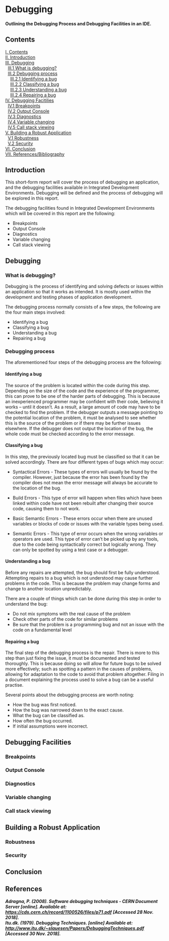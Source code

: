 # Debugging
#### Outlining the Debugging Process and Debugging Facilities in an IDE.
## Contents
[I. Contents](#contents)   
[II. Introduction](#introduction)   
[III. Debugging](#debugging)   
&nbsp;&nbsp;[III.1 What is debugging?](#what-is-debugging)   
&nbsp;&nbsp;[III.2 Debugging process](#debugging-process)   
&nbsp;&nbsp;&nbsp;&nbsp;[III.2.1 Identifying a bug](#identifying-a-bug)   
&nbsp;&nbsp;&nbsp;&nbsp;[III.2.2 Classifying a bug](#classifying-a-bug)   
&nbsp;&nbsp;&nbsp;&nbsp;[III.2.3 Understanding a bug](#understanding-a-bug)   
&nbsp;&nbsp;&nbsp;&nbsp;[III.2.4 Repairing a bug](#repairing-a-bug)   
[IV. Debugging Facitilies](#debugging-facilities)   
&nbsp;&nbsp;[IV.1 Breakpoints](#breakpoints)   
&nbsp;&nbsp;[IV.2 Output Console](#output-console)   
&nbsp;&nbsp;[IV.3 Diagnostics](#diagnostics)   
&nbsp;&nbsp;[IV.4 Variable changing](#variable-changing)   
&nbsp;&nbsp;[IV.5 Call stack viewing](#call-stack-viewing)   
[V. Building a Robust Application](#building-a-robust-application)   
&nbsp;&nbsp;[V.1 Robustness](#robustness)   
&nbsp;&nbsp;[V.2 Security](#security)   
[VI. Conclusion](#conclusion)   
[VII. References/Bibliography](#references)   

## Introduction
This short-form report will cover the process of debugging an application, and the debugging facilities available in Integrated Development Environments. Debugging will be defined and the process of debugging will be explored in this report.

The debugging facilities found in Integrated Development Environments which will be covered in this report are the following:
+ Breakpoints
+ Output Console
+ Diagnostics
+ Variable changing
+ Call stack viewing

## Debugging

### What is debugging?
Debugging is the process of identifying and solving defects or issues within an application so that it works as intended. It is mostly used within the development and testing phases of application development.

The debugging process normally consists of a few steps, the following are the four main steps involved:
+ Identifying a bug
+ Classifying a bug
+ Understanding a bug
+ Repairing a bug

### Debugging process
The aforementioned four steps of the debugging process are the following:

#### Identifying a bug
The source of the problem is located within the code during this step. Depending on the size of the code and the experience of the programmer, this can prove to be one of the harder parts of debugging. This is because an inexperienced programmer may be confident with their code, believing it works – until it doesn’t. As a result, a large amount of code may have to be checked to find the problem. If the debugger outputs a message pointing to the potential location of the problem, it must be analysed to see whether this is the source of the problem or if there may be further issues elsewhere. If the debugger does not output the location of the bug, the whole code must be checked according to the error message.

#### Classifying a bug
In this step, the previously located bug must be classified so that it can be solved accordingly. There are four different types of bugs which may occur:

+ Syntactical Errors - These types of errors will usually be found by the compiler. However, just because the error has been found by the compiler does not mean the error message will always be accurate to the location of the bug.

+ Build Errors - This type of error will happen when files which have been linked within code have not been rebuilt after changing their source code, causing them to not work.

+ Basic Semantic Errors - These errors occur when there are unused variables or blocks of code or issues with the variable types being used. 

+ Semantic Errors - This type of error occurs when the wrong variables or operators are used. This type of error can’t be picked up by any tools, due to the code being syntactically correct but logically wrong. They can only be spotted by using a test case or a debugger.

#### Understanding a bug
Before any repairs are attempted, the bug should first be fully understood. Attempting repairs to a bug which is not understood may cause further problems in the code. This is because the problem may change forms and change to another location unpredictably.

There are a couple of things which can be done during this step in order to understand the bug:
+ Do not mix symptoms with the real cause of the problem
+ Check other parts of the code for similar problems
+ Be sure that the problem is a programming bug and not an issue with the code on a fundamental level

#### Repairing a bug
The final step of the debugging process is the repair. There is more to this step than just fixing the issue, it must be documented and tested thoroughly. This is because doing so will allow for future bugs to be solved more effectively; such as spotting a pattern in the causes of problems, allowing for adaptation to the code to avoid that problem altogether. Filing in a document explaining the process used to solve a bug can be a useful practise.

Several points about the debugging process are worth noting:

+ How the bug was first noticed.
+ How the bug was narrowed down to the exact cause.
+ What the bug can be classified as.
+ How often the bug occurred.
+ If initial assumptions were incorrect.


## Debugging Facilities

### Breakpoints

### Output Console

### Diagnostics

### Variable changing

### Call stack viewing

## Building a Robust Application

### Robustness

### Security

## Conclusion

## References
***Adragna, P. (2008). Software debugging techniques - CERN Document Server [online]. Available at: https://cds.cern.ch/record/1100526/files/p71.pdf [Accessed 28 Nov. 2018].***   
***Itu.dk. (1979). Debugging Techniques. [online] Available at: http://www.itu.dk/~slauesen/Papers/DebuggingTechniques.pdf [Accessed 30 Nov. 2018].***   
